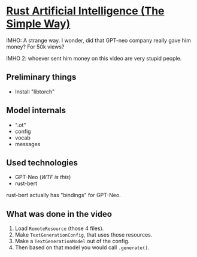 # [Rust Artificial Intelligence (The Simple Way)](https://www.youtube.com/watch?v=StMP7g-0wK4&list=PLeb33PCuqDde8NiI_am5g7b2WWnyggE5t&index=17)

IMHO: A strange way. I wonder, did that GPT-neo company really gave him money? For 50k views?

IMHO 2: whoever sent him money on this video are very stupid people.

## Preliminary things

- Install "libtorch"

## Model internals

- ".ot"
- config
- vocab
- messages

## Used technologies

- GPT-Neo (*WTF is this*)
- rust-bert

rust-bert actually has "bindings" for GPT-Neo.

## What was done in the video

1. Load `RemoteResource` (those 4 files).
2. Make `TextGenerationConfig`, that uses those resources.
3. Make a `TextGenerationModel` out of the config.
4. Then based on that model you would call `.generate()`.
